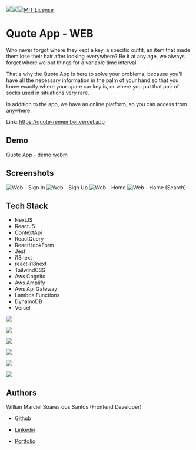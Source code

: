 ![](https://img.shields.io/github/languages/top/MrWillian/quote)![](https://img.shields.io/snyk/vulnerabilities/github/MrWillian/quote)[![MIT License](https://img.shields.io/badge/License-MIT-green.svg)](https://choosealicense.com/licenses/mit/)

# Quote App - WEB

Who never forgot where they kept a key, a specific outfit, an item that made them lose their hair after looking everywhere? Be it at any age, we always forget where we put things for a variable time interval.

That's why the Quote App is here to solve your problems, because you'll have all the necessary information in the palm of your hand so that you know exactly where your spare car key is, or where you put that pair of socks used in situations very rare.

In addition to the app, we have an online platform, so you can access from anywhere.

Link: https://quote-remember.vercel.app

## Demo

[Quote App - demo.webm](https://github.com/MrWillian/quote/assets/50757994/52c732e6-ede9-4a0b-9ba8-20dd3a87fc51)

## Screenshots

![Web - Sign In](https://github.com/MrWillian/quote/assets/50757994/b9f25628-ff13-43bc-b52c-4da997e93932)
![Web - Sign Up](https://github.com/MrWillian/quote/assets/50757994/6f7d2109-489b-43a6-b653-f9666fa1d86f)
![Web - Home](https://github.com/MrWillian/quote/assets/50757994/0ca22e92-0c4f-4399-87e5-c3e53551213f)
![Web - Home (Search)](https://github.com/MrWillian/quote/assets/50757994/b680ece2-2c12-4662-9626-f606bda0d03b)


## Tech Stack

* NextJS
* ReactJS
* ContextApi
* ReactQuery
* ReactHookForm 
* Jest
* i18next
* react-i18next
* TailwindCSS
* Aws Cognito
* Aws Amplify
* Aws Api Gateway
* Lambda Functions
* DynamoDB
* Vercel

![](https://img.shields.io/badge/next.js-000000?style=for-the-badge&logo=nextdotjs&logoColor=white)

![](https://img.shields.io/badge/React-20232A?style=for-the-badge&logo=react&logoColor=61DAFB)

![](https://img.shields.io/badge/React_Query-FF4154?style=for-the-badge&logo=React_Query&logoColor=white)

![](https://img.shields.io/badge/Tailwind_CSS-38B2AC?style=for-the-badge&logo=tailwind-css&logoColor=white)

![](https://img.shields.io/badge/Amazon_AWS-FF9900?style=for-the-badge&logo=amazonaws&logoColor=white)

![](https://img.shields.io/badge/Trello-0052CC?style=for-the-badge&logo=trello&logoColor=white)


## Authors

Willian Marciel Soares dos Santos (Frontend Developer)

- [Github](https://www.github.com/MrWillian)

- [Linkedin](https://www.linkedin.com/in/willian-marciel/)

- [Portfolio](http://willianmarciel.vercel.app/)

